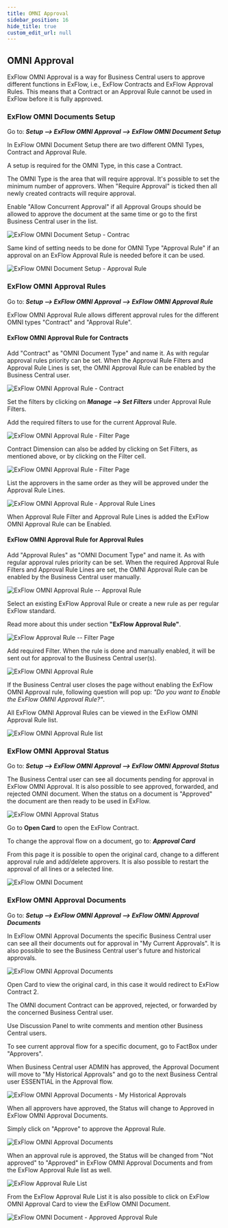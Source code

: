 ```yaml
---
title: OMNI Approval
sidebar_position: 16
hide_title: true
custom_edit_url: null
---
```

## OMNI Approval

ExFlow OMNI Approval is a way for Business Central users to approve different functions in ExFlow, i.e., ExFlow Contracts and ExFlow Approval Rules. This means that a Contract or an Approval Rule cannot be used in ExFlow before it is fully approved.

### ExFlow OMNI Documents Setup

Go to: ***Setup --> ExFlow OMNI Approval --> ExFlow OMNI Document Setup***

In ExFlow OMNI Document Setup there are two different OMNI Types, Contract and Approval Rule.

A setup is required for the OMNI Type, in this case a Contract.

The OMNI Type is the area that will require approval. It's possible to set the minimum number of approvers. When "Require Approval" is ticked then all newly created contracts will require approval.

Enable "Allow Concurrent Approval" if all Approval Groups should be allowed to approve the document at the same time or go to the first Business Central user in the list.

![ExFlow OMNI Document Setup - Contrac](@site/static/img/media/omni-document-setup-001.png)

Same kind of setting needs to be done for OMNI Type "Approval Rule" if an approval on an ExFlow Approval Rule is needed before it can be used.

![ExFlow OMNI Document Setup - Approval Rule](@site/static/img/media/omni-document-setup-002.png)

### ExFlow OMNI Approval Rules

Go to: ***Setup --> ExFlow OMNI Approval --> ExFlow OMNI Approval Rule***

ExFlow OMNI Approval Rule allows different approval rules for the different OMNI types "Contract" and "Approval Rule".

#### **ExFlow OMNI Approval Rule for Contracts**

Add "Contract" as "OMNI Document Type" and name it. As with regular approval rules priority can be set. When the Approval Rule Filters and Approval Rule Lines is set, the OMNI Approval Rule can be enabled by the Business Central user.

![ExFlow OMNI Approval Rule - Contract](@site/static/img/media/omni-approval-rule-001.png)

Set the filters by clicking on ***Manage \--\> Set Filters*** under Approval Rule Filters.

Add the required filters to use for the current Approval Rule.

![ExFlow OMNI Approval Rule - Filter Page](@site/static/img/media/omni-filter-page-001.png)

Contract Dimension can also be added by clicking on Set Filters, as mentioned above, or by clicking on the Filter cell.

![ExFlow OMNI Approval Rule - Filter Page](@site/static/img/media/omni-approval-rule-filters-001.png)

List the approvers in the same order as they will be approved under the Approval Rule Lines.

![ExFlow OMNI Approval Rule - Approval Rule Lines](@site/static/img/media/omni-approval-rule-lines-001.png)

When Approval Rule Filter and Approval Rule Lines is added the ExFlow OMNI Approval Rule can be Enabled.

#### **ExFlow OMNI Approval Rule for Approval Rules**

Add "Approval Rules" as "OMNI Document Type" and name it. As with regular approval rules priority can be set. When the required Approval Rule Filters and Approval Rule Lines are set, the OMNI Approval Rule can
be enabled by the Business Central user manually.

![ExFlow OMNI Approval Rule -- Approval Rule](@site/static/img/media/omni-approval-rule-002.png)

Select an existing ExFlow Approval Rule or create a new rule as per regular ExFlow standard.

Read more about this under section **"ExFlow Approval Rule"**.

![ExFlow Approval Rule -- Filter Page](@site/static/img/media/omni-approval-rule-003.png)

Add required Filter. When the rule is done and manually enabled, it will be sent out for approval to the Business Central user(s).

![ExFlow OMNI Approval Rule](@site/static/img/media/omni-approval-rule-004.png)

If the Business Central user closes the page without enabling the ExFlow OMNI Approval rule, following question will pop up: *"Do you want to Enable the ExFlow OMNI Approval Rule?"*.

All ExFlow OMNI Approval Rules can be viewed in the ExFlow OMNI Approval Rule list.

![ExFlow OMNI Approval Rule list](@site/static/img/media/omni-approval-rules-001.png)

### ExFlow OMNI Approval Status

Go to: ***Setup --> ExFlow OMNI Approval --> ExFlow OMNI Approval Status***

The Business Central user can see all documents pending for approval in ExFlow OMNI Approval. It is also possible to see approved, forwarded, and rejected OMNI document. When the status on a document is "Approved" the document are then ready to be used in ExFlow.

![ExFlow OMNI Approval Status](@site/static/img/media/omni-approval-status-001.png)

Go to **Open Card** to open the ExFlow Contract.

To change the approval flow on a document, go to: ***Approval Card***

From this page it is possible to open the original card, change to a different approval rule and add/delete approvers. It is also possible to restart the approval of all lines or a selected line.

![ExFlow OMNI Document](@site/static/img/media/omni-approval-document-001.png)

### ExFlow OMNI Approval Documents

Go to: ***Setup --> ExFlow OMNI Approval --> ExFlow OMNI Approval Documents***

In ExFlow OMNI Approval Documents the specific Business Central user can see all their documents out for approval in "My Current Approvals". It is also possible to see the Business Central user's future and historical approvals.

![ExFlow OMNI Approval Documents](@site/static/img/media/omni-approval-documents-001.png)

Open Card to view the original card, in this case it would redirect to ExFlow Contract 2.

The OMNI document Contract can be approved, rejected, or forwarded by the concerned Business Central user.

Use Discussion Panel to write comments and mention other Business Central users.

To see current approval flow for a specific document, go to FactBox under "Approvers".

When Business Central user ADMIN has approved, the Approval Document will move to "My Historical Approvals" and go to the next Business Central user ESSENTIAL in the Approval flow.

![ExFlow OMNI Approval Documents - My Historical Approvals](@site/static/img/media/omni-approval-documents-002.png)

When all approvers have approved, the Status will change to Approved in ExFlow OMNI Approval Documents.

Simply click on "Approve" to approve the Approval Rule.

![ExFlow OMNI Approval Documents](@site/static/img/media/omni-approval-documents-003.png)

When an approval rule is approved, the Status will be changed from "Not approved" to "Approved" in ExFlow OMNI Approval Documents and from the ExFlow Approval Rule list as well.

![ExFlow Approval Rule List](@site/static/img/media/approval-rules-001.png)

From the ExFlow Approval Rule List it is also possible to click on ExFlow OMNI Approval Card to view the ExFlow OMNI Document.

![ExFlow OMNI Document - Approved Approval Rule](@site/static/img/media/omni-document-001.png)

